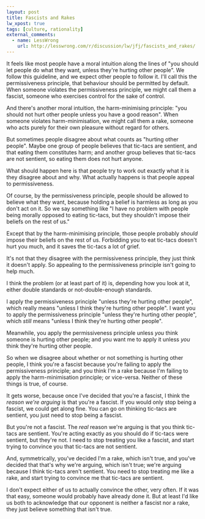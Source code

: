 ```yaml
---
layout: post
title: Fascists and Rakes
lw_xpost: true
tags: [culture, rationality]
external_comments:
  - name: LessWrong
    url: http://lesswrong.com/r/discussion/lw/jfj/fascists_and_rakes/
---
```

It feels like most people have a moral intuition along the lines of "you should let people do what they want, unless they're hurting other people". We follow this guideline, and we expect other people to follow it. I'll call this the permissiveness principle, that behaviour should be permitted by default. When someone violates the permissiveness principle, we might call them a fascist, someone who exercises control for the sake of control.

And there's another moral intuition, the harm-minimising principle: "you should not hurt other people unless you have a good reason". When someone violates harm-minimisation, we might call them a rake, someone who acts purely for their own pleasure without regard for others.

But sometimes people disagree about what counts as "hurting other people". Maybe one group of people believes that tic-tacs are sentient, and that eating them constitutes harm; and another group believes that tic-tacs are not sentient, so eating them does not hurt anyone.

What should happen here is that people try to work out exactly what it is they disagree about and why. What actually happens is that people appeal to permissiveness.

Of course, by the permissiveness principle, people should be allowed to believe what they want, because holding a belief is harmless as long as you don't act on it. So we say something like "I have no problem with people being morally opposed to eating tic-tacs, but they shouldn't impose their beliefs on the rest of us."

Except that by the harm-minimising principle, those people probably *should* impose their beliefs on the rest of us. Forbidding you to eat tic-tacs doesn't hurt you much, and it saves the tic-tacs a lot of grief.

It's not that they disagree with the permissiveness principle, they just think it doesn't apply. So appealing to the permissiveness principle isn't going to help much.

I think the problem (or at least part of it) is, depending how you look at it, either double standards or not-double-enough standards.

I apply the permissiveness principle "unless they're hurting other people", which really means "unless I think they're hurting other people". I want you to apply the permissiveness principle "unless they're hurting other people", which *still* means "unless I think they're hurting other people".

Meanwhile, you apply the permissiveness principle unless *you* think someone is hurting other people; and you want me to apply it unless *you* think they're hurting other people.

So when we disagree about whether or not something is hurting other people, I think you're a fascist because you're failing to apply the permissiveness principle; and you think I'm a rake because I'm failing to apply the harm-minimisation principle; or vice-versa. Neither of these things is true, of course.

It gets worse, because once I've decided that you're a fascist, I think the *reason we're arguing* is that you're a fascist. If you would only stop being a fascist, we could get along fine. You can go on thinking tic-tacs are sentient, you just need to stop being a fascist.

But you're not a fascist. The *real* reason we're arguing is that you think tic-tacs are sentient. You're acting exactly as you should do if tic-tacs were sentient, but they're not. I need to stop treating you like a fascist, and start trying to convince you that tic-tacs are not sentient.

And, symmetrically, you've decided I'm a rake, which isn't true, and you've decided that that's why we're arguing, which isn't true; we're arguing because I think tic-tacs aren't sentient. You need to stop treating me like a rake, and start trying to convince me that tic-tacs are sentient.

I don't expect either of us to actually convince the other, very often. If it was that easy, someone would probably have already done it. But at least I'd like us both to acknowledge that our opponent is neither a fascist nor a rake, they just believe something that isn't true.
